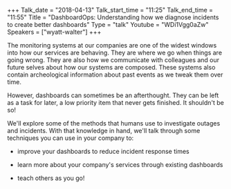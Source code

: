 +++
Talk_date = "2018-04-13"
Talk_start_time = "11:25"
Talk_end_time = "11:55"
Title = "DashboardOps: Understanding how we diagnose incidents to create better dashboards"
Type = "talk"
Youtube = "WDi1Vgg0aZw"
Speakers = ["wyatt-walter"]
+++

The monitoring systems at our companies are one of the widest windows into how our services are behaving. They are where we go when things are going wrong. They are also how we communicate with colleagues and our future selves about how our systems are composed. These systems also contain archeological information about past events as we tweak them over time.

However, dashboards can sometimes be an afterthought. They can be left as a task for later, a low priority item that never gets finished. It shouldn't be so!

We'll explore some of the methods that humans use to investigate outages and incidents. With that knowledge in hand, we'll talk through some techniques you can use in your company to:

* improve your dashboards to reduce incident response times

* learn more about your company's services through existing dashboards

* teach others as you go!
